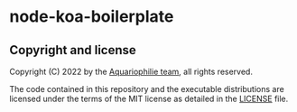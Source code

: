 # node-koa-boilerplate

## Copyright and license

Copyright (C) 2022 by the [Aquariophilie team](https://github.com/aquariophilie), all rights reserved.

The code contained in this repository and the executable distributions are licensed under the terms of the MIT license as detailed in the [LICENSE](LICENSE) file.

<!-- EOF -->
